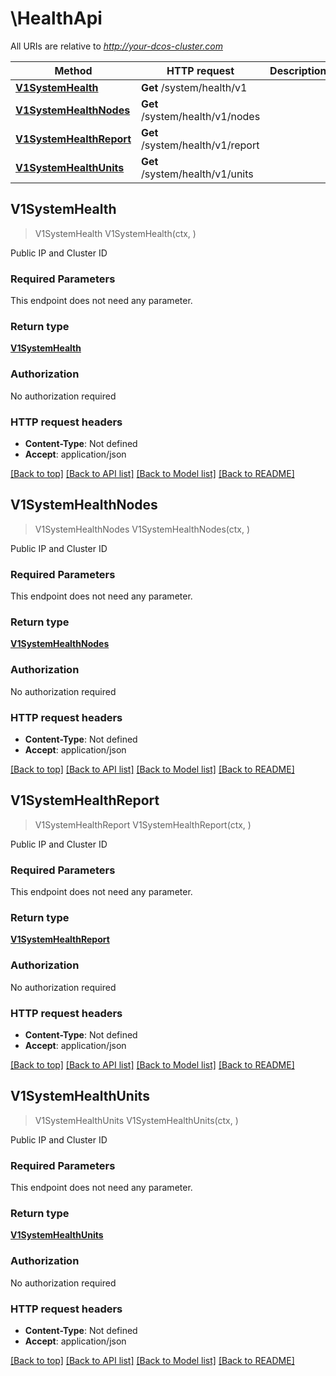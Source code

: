 # \HealthApi

All URIs are relative to *http://your-dcos-cluster.com*

Method | HTTP request | Description
------------- | ------------- | -------------
[**V1SystemHealth**](HealthApi.md#V1SystemHealth) | **Get** /system/health/v1 | 
[**V1SystemHealthNodes**](HealthApi.md#V1SystemHealthNodes) | **Get** /system/health/v1/nodes | 
[**V1SystemHealthReport**](HealthApi.md#V1SystemHealthReport) | **Get** /system/health/v1/report | 
[**V1SystemHealthUnits**](HealthApi.md#V1SystemHealthUnits) | **Get** /system/health/v1/units | 



## V1SystemHealth

> V1SystemHealth V1SystemHealth(ctx, )


Public IP and Cluster ID

### Required Parameters

This endpoint does not need any parameter.

### Return type

[**V1SystemHealth**](V1SystemHealth.md)

### Authorization

No authorization required

### HTTP request headers

- **Content-Type**: Not defined
- **Accept**: application/json

[[Back to top]](#) [[Back to API list]](../README.md#documentation-for-api-endpoints)
[[Back to Model list]](../README.md#documentation-for-models)
[[Back to README]](../README.md)


## V1SystemHealthNodes

> V1SystemHealthNodes V1SystemHealthNodes(ctx, )


Public IP and Cluster ID

### Required Parameters

This endpoint does not need any parameter.

### Return type

[**V1SystemHealthNodes**](V1SystemHealthNodes.md)

### Authorization

No authorization required

### HTTP request headers

- **Content-Type**: Not defined
- **Accept**: application/json

[[Back to top]](#) [[Back to API list]](../README.md#documentation-for-api-endpoints)
[[Back to Model list]](../README.md#documentation-for-models)
[[Back to README]](../README.md)


## V1SystemHealthReport

> V1SystemHealthReport V1SystemHealthReport(ctx, )


Public IP and Cluster ID

### Required Parameters

This endpoint does not need any parameter.

### Return type

[**V1SystemHealthReport**](V1SystemHealthReport.md)

### Authorization

No authorization required

### HTTP request headers

- **Content-Type**: Not defined
- **Accept**: application/json

[[Back to top]](#) [[Back to API list]](../README.md#documentation-for-api-endpoints)
[[Back to Model list]](../README.md#documentation-for-models)
[[Back to README]](../README.md)


## V1SystemHealthUnits

> V1SystemHealthUnits V1SystemHealthUnits(ctx, )


Public IP and Cluster ID

### Required Parameters

This endpoint does not need any parameter.

### Return type

[**V1SystemHealthUnits**](V1SystemHealthUnits.md)

### Authorization

No authorization required

### HTTP request headers

- **Content-Type**: Not defined
- **Accept**: application/json

[[Back to top]](#) [[Back to API list]](../README.md#documentation-for-api-endpoints)
[[Back to Model list]](../README.md#documentation-for-models)
[[Back to README]](../README.md)

